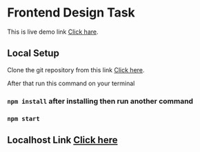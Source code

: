# Frontend Design Task

This is live demo link [Click hare](https://codesign-task.vercel.app/).

## Local Setup
Clone the git repository from this link [Click here](https://github.com/devFoysal/codesign.git).

After that run this command on your terminal
### `npm install` after installing then run another command
### `npm start`

## Localhost Link [Click here](http://localhost:3000)